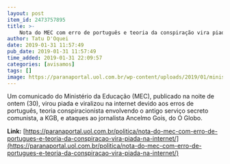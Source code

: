 ```yaml
---
layout: post
item_id: 2473757895
title: >-
    Nota do MEC com erro de português e teoria da conspiração vira piada na internet
author: Tatu D'Oquei
date: 2019-01-31 11:57:49
pub_date: 2019-01-31 11:57:49
time_added: 2019-01-31 22:09:57
categories: [avisamos]
tags: []
image: https://paranaportal.uol.com.br/wp-content/uploads/2019/01/ministerio-da-educacao-fachada-divulgacao.jpg
---
```


Um comunicado do Ministério da Educação (MEC), publicado na noite de ontem (30), virou piada e viralizou na internet devido aos erros de português, teoria conspiracionista envolvendo o antigo serviço secreto comunista, a KGB, e ataques ao jornalista Ancelmo Gois, do O Globo.

**Link:** [https://paranaportal.uol.com.br/politica/nota-do-mec-com-erro-de-portugues-e-teoria-da-conspiracao-vira-piada-na-internet/](https://paranaportal.uol.com.br/politica/nota-do-mec-com-erro-de-portugues-e-teoria-da-conspiracao-vira-piada-na-internet/)

